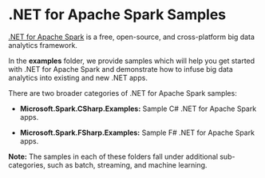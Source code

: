 # .NET for Apache Spark Samples

[.NET for Apache Spark](https://dot.net/spark) is a free, open-source, and cross-platform big data analytics framework.

In the **examples** folder, we provide samples which will help you get started with .NET for Apache Spark
and demonstrate how to infuse big data analytics into existing and new .NET apps. 

There are two broader categories of .NET for Apache Spark samples:

* **Microsoft.Spark.CSharp.Examples:** Sample C# .NET for Apache Spark apps.

* **Microsoft.Spark.FSharp.Examples:** Sample F# .NET for Apache Spark apps.

**Note:** The samples in each of these folders fall under additional sub-categories, such as batch, streaming, and machine learning.
